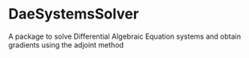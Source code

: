 # DaeSystemsSolver
A package to solve Differential Algebraic Equation systems and obtain gradients using the adjoint method
